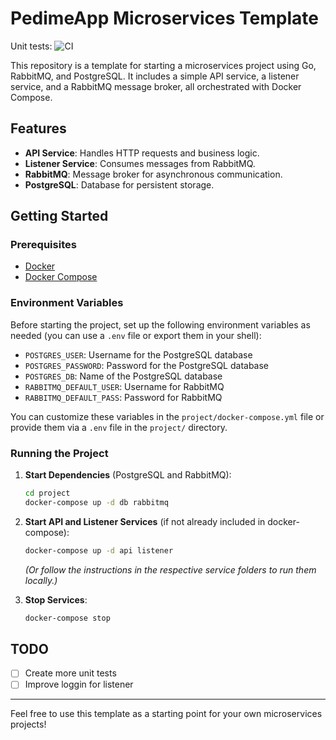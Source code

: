 # PedimeApp Microservices Template

Unit tests: ![CI](https://github.com/frcofilippi/ms-template/actions/workflows/ci.yml/badge.svg?branch=main)

This repository is a template for starting a microservices project using Go, RabbitMQ, and PostgreSQL. It includes a simple API service, a listener service, and a RabbitMQ message broker, all orchestrated with Docker Compose.

## Features

- **API Service**: Handles HTTP requests and business logic.
- **Listener Service**: Consumes messages from RabbitMQ.
- **RabbitMQ**: Message broker for asynchronous communication.
- **PostgreSQL**: Database for persistent storage.

## Getting Started

### Prerequisites

- [Docker](https://www.docker.com/get-started)
- [Docker Compose](https://docs.docker.com/compose/)

### Environment Variables

Before starting the project, set up the following environment variables as needed (you can use a `.env` file or export them in your shell):

- `POSTGRES_USER`: Username for the PostgreSQL database
- `POSTGRES_PASSWORD`: Password for the PostgreSQL database
- `POSTGRES_DB`: Name of the PostgreSQL database
- `RABBITMQ_DEFAULT_USER`: Username for RabbitMQ
- `RABBITMQ_DEFAULT_PASS`: Password for RabbitMQ

You can customize these variables in the `project/docker-compose.yml` file or provide them via a `.env` file in the `project/` directory.

### Running the Project

1. **Start Dependencies** (PostgreSQL and RabbitMQ):

   ```sh
   cd project
   docker-compose up -d db rabbitmq
   ```

2. **Start API and Listener Services** (if not already included in docker-compose):

   ```sh
   docker-compose up -d api listener
   ```

   *(Or follow the instructions in the respective service folders to run them locally.)*

3. **Stop Services**:

   ```sh
   docker-compose stop
   ```

## TODO

- [ ] Create more unit tests
- [ ] Improve loggin for listener

---

Feel free to use this template as a starting point for your own microservices projects!
